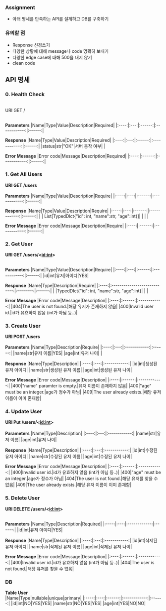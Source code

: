 ### Assignment
- 아래 명세를 만족하는 API를 설계하고 DB를 구축하기

### 유의할 점
- Response 신경쓰기
- 다양한 상황에 대해 message나 code 명확히 보내기
- 다양한 edge case에 대해 500을 내지 않기
- clean code


## API 명세
### 0. Health Check

<br>URI GET /</b><br><br>

<b>Parameters</b>
|Name|Type|Value|Description|Required|
|:----:|:---:|:------:|:------------:|:------:|

<b>Response</b>
|Name|Type|Value|Description|Required|
|:----:|:---:|:------:|:------------:|:------:|
|status|str|"OK"|서버 동작 여부| |



<b>Error Message</b>
|Error code|Message|Description|Required|
|:----:|:------:|:------------:|:------:|

### 1. Get All Users
<b>URI GET /users</b><br><br>
<b>Parameters</b>
|Name|Type|Value|Description|Require|
|:----:|:---:|:------:|:------------:|:------:|

<b>Response</b>
|Name|Type|Value|Description|Require|
|:----:|:---:|:------:|:------------:|:------:|
| | List[TypedDIct{"id": int, "name":str, "age":int}]| | | |


<b>Error Message</b>
|Error code|Message|Description|Require|
|:----:|:------:|:------------:|:------:|

### 2. Get User
<b>URI GET /users/<<id:int>></b><br><br>

<b>Parameters</b>
|Name|Type|Value|Description|Require|
|:----:|:---:|:------:|:------------:|:------:|
|id|int|유저|아이디|YES|

<b>Response</b>
|Name|Type|Description|Require|
|:----:|:----------------------------:|:--------:|:------:|
| |TypedDIct{"id": int, "name":str, "age":int}| | |

<b>Error Message</b>
|Error code|Message|Description|
|:----:|:------:|:------------:|
|404|The user is not found.|해당 유저가 존재하지 않음|
|400|Invalid user id.|id가 유효하지 않음 (int가 아님 등..)|

### 3. Create User
<b>URI POST /users</b> <br><br>
<b>Parameters</b>
|Name|Type|Description|Require|
|:----:|:---:|:------------:|:------:|
|name|str|유저 이름|YES|
|age|int|유저 나이| |


<b>Response</b>
|Name|Type|Description|
|:----:|:---:|:------------:|
|id|int|생성된 유저 아이디|
|name|str|생성된 유저 이름|
|age|int|생성된 유저 나이|

<b>Error Message</b>
|Error code|Message|Description|
|:----:|:------:|:------------:|
|400|"name" paramter is empty.|유저 이름이 존재하지 않음|
|400|"age" must be an integer.|age가 정수가 아님|
|409|The user already exists.|해당 유저 이름이 이미 존재함|

### 4. Update User
<b>URI Put /users/<<id:int>></b> <br><br>
<b>Parameters</b>
|Name|Type|Description|
|:----:|:---:|:------------:|
|name|str|유저 이름|
|age|int|유저 나이|


<b>Response</b>
|Name|Type|Description|
|:----:|:---:|:------------:|
|id|int|수정된 유저 아이디|
|name|str|수정된 유저 이름|
|age|int|수정된 유저 나이|

<b>Error Message</b>
|Error code|Message|Description|
|:----:|:------:|:------------:|
|400|Invalid user id.|id가 유효하지 않음 (int가 아님 등..)|
|400|"age" must be an integer.|age가 정수가 아님|
|404|The user is not found.|해당 유저를 찾을 수 없음|
|409|The user already exists.|해당 유저 이름이 이미 존재함|

### 5. Delete User
<b>URI DELETE /users/<<id:int>></b><br><br>

<b>Parameters</b>
|Name|Type|Description|Required|
|:----:|:---:|:------------:|:------:|
|id|int|유저 아이디|YES|

<b>Response</b>
|Name|Type|Description|
|:----:|:---:|:------------:|
|id|int|삭제된 유저 아이디|
|name|str|삭제된 유저 이름|
|age|int|삭제된 유저 나이|

<b>Error Message</b>
|Error code|Message|Description|
|:----:|:------:|:------------:|
|400|Invalid user id.|id가 유효하지 않음 (int가 아님 등..)|
|404|The user is not found.|해당 유저를 찾을 수 없음|


### DB
<b>Table User</b><br>
|Name|Type|nullable|unique|primary|
|:----:|:---:|:------:|:------------:|:------:|
|id|int|NO|YES|YES|
|name|str|NO|YES|YES|
|age|int|YES|NO|NO|

